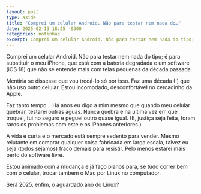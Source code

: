 ```yaml
---
layout: post
type: aside
title: "Comprei um celular Android. Não para testar nem nada do…"
date: 2025-02-13 18:25 -0300
categories: notinhas
excerpt: Comprei um celular Android. Não para testar nem nada do tipo; é para substituir o meu iPhone, que está com a bateria degradada e um software (iOS 18) que não se entende mais com telas pequenas da década passada…
---
```

Comprei um celular Android. Não para testar nem nada do tipo; é para substituir o meu iPhone, que está com a bateria degradada e um software (iOS&nbsp;18) que não se entende mais com telas pequenas da década passada.

Mentiria se dissesse que vou trocá-lo só por isso. Faz uma década (!) que não uso outro celular. Estou incomodado, desconfortável no cercadinho da Apple.

Faz tanto tempo… Há anos eu digo a mim mesmo que quando meu celular quebrar, testarei outras águas. Nunca quebra e na última vez em que troquei, fui no seguro e peguei outro quase igual. (E, justiça seja feita, foram raros os problemas com este e os iPhones anteriores.)

A vida é curta e o mercado está sempre sedento para vender. Mesmo relutante em comprar qualquer coisa fabricada em larga escala, talvez eu seja (todos sejamos) fraco demais para resistir. Pelo menos estarei mais perto do software livre.

Estou animado com a mudança e já faço planos para, se tudo correr bem com o celular, trocar também o Mac por Linux no computador.

Será 2025, enfim, o aguardado ano do Linux?